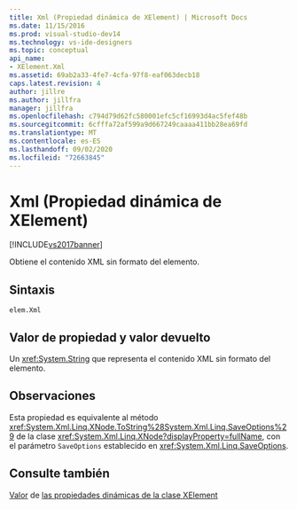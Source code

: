 ```yaml
---
title: Xml (Propiedad dinámica de XElement) | Microsoft Docs
ms.date: 11/15/2016
ms.prod: visual-studio-dev14
ms.technology: vs-ide-designers
ms.topic: conceptual
api_name:
- XElement.Xml
ms.assetid: 69ab2a33-4fe7-4cfa-97f8-eaf063decb18
caps.latest.revision: 4
author: jillre
ms.author: jillfra
manager: jillfra
ms.openlocfilehash: c794d79d62fc580001efc5cf16993d4ac5fef48b
ms.sourcegitcommit: 6cfffa72af599a9d667249caaaa411bb28ea69fd
ms.translationtype: MT
ms.contentlocale: es-ES
ms.lasthandoff: 09/02/2020
ms.locfileid: "72663845"
---
```

# <a name="xml-xelement-dynamic-property"></a>Xml (Propiedad dinámica de XElement)
[!INCLUDE[vs2017banner](../includes/vs2017banner.md)]

Obtiene el contenido XML sin formato del elemento.

## <a name="syntax"></a>Sintaxis

```
elem.Xml
```

## <a name="property-valuereturn-value"></a>Valor de propiedad y valor devuelto
 Un <xref:System.String> que representa el contenido XML sin formato del elemento.

## <a name="remarks"></a>Observaciones
 Esta propiedad es equivalente al método <xref:System.Xml.Linq.XNode.ToString%28System.Xml.Linq.SaveOptions%29> de la clase <xref:System.Xml.Linq.XNode?displayProperty=fullName>, con el parámetro `SaveOptions` establecido en <xref:System.Xml.Linq.SaveOptions>.

## <a name="see-also"></a>Consulte también
 [Valor](../designers/value-xelement-dynamic-property.md) de [las propiedades dinámicas de la clase XElement](../designers/xelement-class-dynamic-properties.md)
